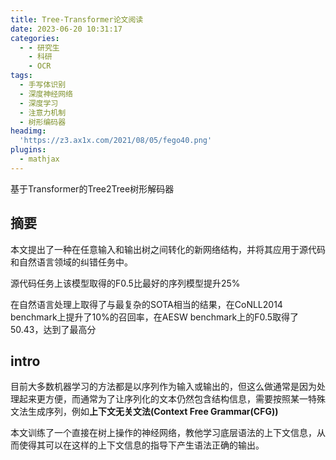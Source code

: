```yaml
---
title: Tree-Transformer论文阅读
date: 2023-06-20 10:31:17
categories:
  - - 研究生
    - 科研
    - OCR
tags:
  - 手写体识别
  - 深度神经网络
  - 深度学习
  - 注意力机制
  - 树形编码器
headimg:
  'https://z3.ax1x.com/2021/08/05/fego40.png'
plugins:
  - mathjax
---
```

基于Transformer的Tree2Tree树形解码器
<!-- more -->

## 摘要

本文提出了一种在任意输入和输出树之间转化的新网络结构，并将其应用于源代码和自然语言领域的纠错任务中。

源代码任务上该模型取得的F0.5比最好的序列模型提升25%

在自然语言处理上取得了与最复杂的SOTA相当的结果，在CoNLL2014 benchmark上提升了10%的召回率，在AESW benchmark上的F0.5取得了50.43，达到了最高分

## intro

目前大多数机器学习的方法都是以序列作为输入或输出的，但这么做通常是因为处理起来更方便，而通常为了让序列化的文本仍然包含结构信息，需要按照某一特殊文法生成序列，例如**上下文无关文法(Context Free Grammar(CFG))**

本文训练了一个直接在树上操作的神经网络，教他学习底层语法的上下文信息，从而使得其可以在这样的上下文信息的指导下产生语法正确的输出。
